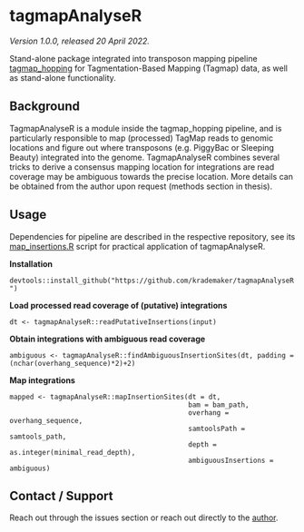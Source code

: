 # tagmapAnalyseR

_Version 1.0.0, released 20 April 2022._

Stand-alone package integrated into transposon mapping pipeline [tagmap_hopping](https://github.com/krademaker/tagmap_hopping/tree/snakefile_overhaul) for Tagmentation-Based Mapping (Tagmap) data, as well as stand-alone functionality.

## Background

TagmapAnalyseR is a module inside the tagmap_hopping pipeline, and is particularly responsible to map (processed) TagMap reads to genomic locations and figure out where transposons (e.g. PiggyBac or Sleeping Beauty) integrated into the genome. TagmapAnalyseR combines several tricks to derive a consensus mapping location for integrations are read coverage may be ambiguous towards the precise location. More details can be obtained from the author upon request (methods section in thesis).

## Usage

Dependencies for pipeline are described in the respective repository, see its [map_insertions.R](https://github.com/krademaker/tagmap_hopping/blob/snakefile_overhaul/src/scripts/map_insertions.R) script for practical application of tagmapAnalyseR.

**Installation**

```devtools::install_github("https://github.com/krademaker/tagmapAnalyseR")```


**Load processed read coverage of (putative) integrations**

```dt <- tagmapAnalyseR::readPutativeInsertions(input)```

**Obtain integrations with ambiguous read coverage**

```ambiguous <- tagmapAnalyseR::findAmbiguousInsertionSites(dt, padding = (nchar(overhang_sequence)*2)+2)```

**Map integrations**

```
mapped <- tagmapAnalyseR::mapInsertionSites(dt = dt,
                                            bam = bam_path,
                                            overhang = overhang_sequence,
                                            samtoolsPath = samtools_path,
                                            depth = as.integer(minimal_read_depth),
                                            ambiguousInsertions = ambiguous)
```

## Contact / Support 

Reach out through the issues section or reach out directly to the [author](mailto:koenrademaker@outlook.com).
